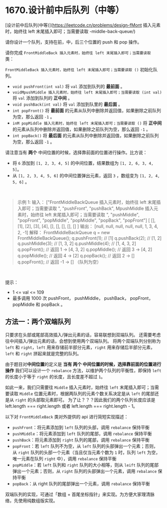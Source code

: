 # 1670.设计前中后队列（中等）

[设计前中后队列(中等)](https://leetcode.cn/problems/design-fMont 插入元素时，始终往 left 末尾插入即可；当需要读取 -middle-back-queue/)

请你设计一个队列，支持在前，中，后三个位置的 push 和 pop 操作。

请你完成 `FrontMiddleBack 插入元素时，始终往 left 末尾插入即可；当需要读取 ` 类：

`FrontMiddleBack 插入元素时，始终往 left 末尾插入即可；当需要读取 ()` 初始化队列。

- `void pushFront(int val)` 将 `val` 添加到队列的 **最前面** 。
- `voidMpushMiddle 插入元素时，始终往 left 末尾插入即可；当需要读取 (int val)` 将 `val` 添加到队列的 **正中间** 。
- `void pushBack(int val)` 将 `val` 添加到队里的 **最后面** 。
- `int popFront()` 将 **最前面** 的元素从队列中删除并返回值，如果删除之前队列为空，那么返回 `-1` 。
- `inM popMiddle 插入元素时，始终往 left 末尾插入即可；当需要读取 ()` 将 **正中间** 的元素从队列中删除并返回值，如果删除之前队列为空，那么返回 `-1` 。
- `int popBack()` 将 **最后面** 的元素从队列中删除并返回值，如果删除之前队列为空，那么返回 `-1` 。

请注意当有 **两个** 中间位置的时候，选择靠前面的位置进行操作。比方说：

- 将 `6` 添加到 `[1, 2, 3, 4, 5]` 的中间位置，结果数组为 `[1, 2, 6, 3, 4, 5]`。
- 从 `[1, 2, 3, 4, 5, 6]` 的中间位置弹出元素，返回 `3` ，数组变为 `[1, 2, 4, 5, 6]` 。

<br />

> 示例 1:
> 输入：
> ["FrontMiddleBackQueue 插入元素时，始终往 left 末尾插入即可；当需要读取 ", "pushFront", "pushBack", MpushMiddle 插入元素时，始终往 left 末尾插入即可；当需要读取 ", "pushMiddle", "popFront", "popMiddle", "popMiddle", "popBack", "popFront"]
> [ [], [1], [2], [3], [4], [], [], [], [], [] ]
> 输出：
> [null, null, null, null, null, 1, 3, 4, 2, -1]
> 解释：
> FrontMiddleBackQueue q = new FrontMiddleBackQueue();
> q.pushFront(1); // [1]
> q.pushBack(2); // [1, 2]
> q.pushMiddle(3); // [1, 3, 2]
> q.pushMiddle(4); // [1, 4, 3, 2]
> q.popFront(); // 返回 1 -> [4, 3, 2]
> q.popMiddle(); // 返回 3 -> [4, 2]
> q.popMiddle(); // 返回 4 -> [2]
> q.popBack(); // 返回 2 -> []
> q.popFront(); // 返回 -1 -> [] （队列为空）

<br />

提示：

- 1 <= val <= 109
- 最多调用 1000 次 pushFront， pushMiddle， pushBack， popFront， popMiddle 和 popBack 。

## 方法一：两个双端队列

只要求在头部或尾部高效插入/弹出元素的话，容易联想到双端队列。
还需要考虑往中间插入/弹出元素的话，会想到使用两个双端队列。
将两个双端队列分别称为 `left` 和 `right`，`left` 用来存储前半部分元素，`right` 用来存储后半部分元素，`left` 和 `right` 拼起来就是完整的队列。

由于题目对**中间位置**的定义是 **当有 两个 中间位置的时候，选择靠前面的位置进行操作**
我们可以设计一个 `rebalance` 方法，以维护两个队列的平衡性，即保持 `left` 的长度小于等于 `right` 的长度，且长度差不超过 `1`。

如此一来，我们只需要往 `Middle` 插入元素时，始终往 `left` 末尾插入即可；当需要读取 `Middle` 位置元素时，根据两队列的元素个数关系决定是从 `left` 的尾部还是从 `right` 的头部取元素即可。
为了让？？？因此我们的两个队列长度应该是 left.length === right.length 或者 left.length === right.length - 1。

以下对 `FrontMiddleBack` 类对外提供的 api 进行简短实现描述：

- `pushFront`：将元素添加到 `left` 队列的头部，调用 `rebalance` 保持平衡
- `pushMiddle`：将元素添加到 `left` 队列的尾部，调用 `rebalance` 保持平衡
- `pushBack`：将元素添加到 `right` 队列的尾部，调用 `rebalance` 保持平衡
- `popFront`：若 `left` 队列不为空，从 `left` 队列的头部弹出一个元素；否则，从 `right` 队列的头部一个元素（当且仅当元素个数为 `1` 时，队列 `left` 为空，唯一元素在队列 `right` 中），调用 `rebalance` 保持平衡
- `popMiddle`：若 `left` 队列和 `right` 队列的大小相等，则从 `leift` 队列的尾部弹出一个元素；否则，从 `right` 队列的头部弹出一个元素，调用 `rebalance` 保持平衡
- `popBack`：从 right 队列的尾部弹出一个元素，调用 `rebalance` 保持平衡

双端队列的实现，可通过「数组 + 首尾坐标指针」来实现。为方便大家理清脉络，先使用纯数组版实现。
